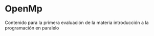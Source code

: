 # OpenMp
Contenido para la primera evaluación de la materia introducción a la programación en paralelo 
